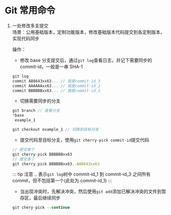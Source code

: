 # Git 常用命令

1.  一处修改多支提交  
    场景：公用基础版本，定制功能版本，修改基础版本代码提交到各定制版本，实现代码同步

    操作：

    - 修改 base 分支提交后，通过`git log`查看日志，并记下需要同步的 commit-id，一般是一串 SHA-1

    ```js
    git log
    commit A88643xx63... // 我是commit-id_3
    commit AAAAAAxx63... // 我是commit-id_2
    commit BBBBBBxx63... // 我是commit-id_1
    ```

    - 切换需要同步的分支

    ```js
    git branch // 查看分支
    *base
     example_1

    git checkout example_1 // 切换到目标分支
    ```

    - 提交代码至目标分支，使用`git cherry-pick commit-id`提交代码

    ```js
    // 提交单个
    git cherry-pick BBBBBBxx63
    // 提交多个
    git cherry-pick BBBBBBxx63..A88643xx63
    ```

    ::: tip
    注意 .. 表示`git log`树中 commit-id_1 到 commit-id_3 之间所有 commit，但不包括第一个(此处为 commit-id_1)
    :::

    - 当出现冲突时，先解决冲突，然后使用`git add`添加已解决冲突的文件到暂存区，最后继续同步

    ```js
    git chery-pick --continue
    ```
